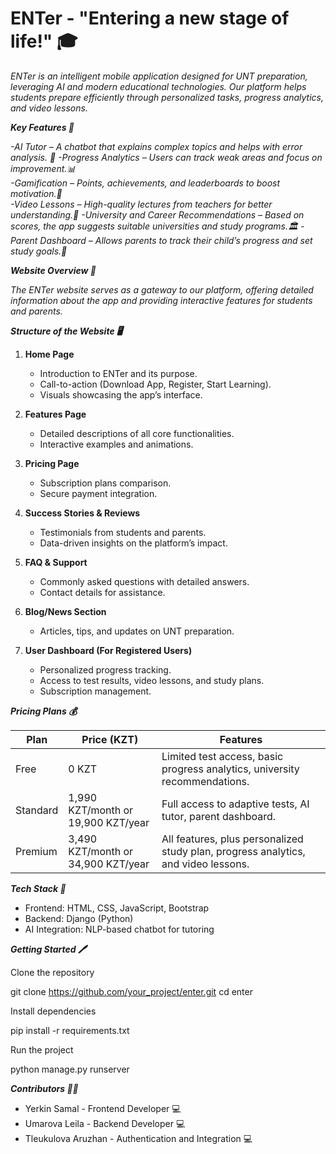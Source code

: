 # ENTer - "Entering a new stage of life!" 🎓

*ENTer is an intelligent mobile application designed for UNT preparation, leveraging AI and modern educational technologies. Our platform helps students prepare efficiently through personalized tasks, progress analytics, and video lessons.*

***Key Features 🚀***
 
*-AI Tutor – A chatbot that explains complex topics and helps with error analysis. 🧠*
*-Progress Analytics – Users can track weak areas and focus on improvement.📊*  
*-Gamification – Points, achievements, and leaderboards to boost motivation.📝*   
*-Video Lessons – High-quality lectures from teachers for better understanding.🤖* 
*-University and Career Recommendations – Based on scores, the app suggests suitable universities and study programs.🏛️*
*-Parent Dashboard – Allows parents to track their child’s progress and set study goals.💬*      

***Website Overview 🌟***

*The ENTer website serves as a gateway to our platform, offering detailed information about the app and providing interactive features for students and parents.*

***Structure of the Website 🖥️***

1. **Home Page**  
   - Introduction to ENTer and its purpose.  
   - Call-to-action (Download App, Register, Start Learning).  
   - Visuals showcasing the app’s interface.  

2. **Features Page**  
   - Detailed descriptions of all core functionalities.  
   - Interactive examples and animations.  

3. **Pricing Page**  
   - Subscription plans comparison.  
   - Secure payment integration.  

4. **Success Stories & Reviews**  
   - Testimonials from students and parents.  
   - Data-driven insights on the platform’s impact.  

5. **FAQ & Support**  
   - Commonly asked questions with detailed answers.  
   - Contact details for assistance.  

6. **Blog/News Section**  
   - Articles, tips, and updates on UNT preparation.  

7. **User Dashboard (For Registered Users)**  
   - Personalized progress tracking.  
   - Access to test results, video lessons, and study plans.  
   - Subscription management.  

***Pricing Plans 💰***

| Plan      | Price (KZT) | Features |
|-----------|------------|--------------------------------------------------------------|
| Free | 0 KZT     | Limited test access, basic progress analytics, university recommendations. |
| Standard | 1,990 KZT/month or 19,900 KZT/year | Full access to adaptive tests, AI tutor, parent dashboard. |
| Premium | 3,490 KZT/month or 34,900 KZT/year | All features, plus personalized study plan, progress analytics, and video lessons. |

***Tech Stack 📖***

- Frontend: HTML, CSS, JavaScript, Bootstrap  
- Backend: Django (Python)  
- AI Integration: NLP-based chatbot for tutoring    

***Getting Started 🖊️***

Clone the repository

git clone https://github.com/your_project/enter.git
cd enter

Install dependencies

pip install -r requirements.txt

Run the project

python manage.py runserver

***Contributors 👩‍🎓***

- Yerkin Samal - Frontend Developer 💻
- Umarova Leila - Backend Developer 💻
- Tleukulova Aruzhan - Authentication and Integration 💻


